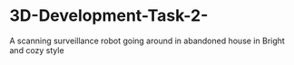 # 3D-Development-Task-2-
A scanning surveillance robot going around in abandoned house in Bright and cozy style 
